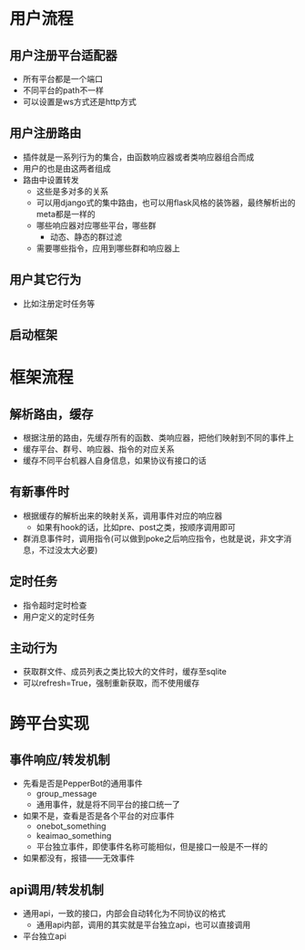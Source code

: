 # 用户流程

## 用户注册平台适配器
- 所有平台都是一个端口
- 不同平台的path不一样
- 可以设置是ws方式还是http方式

<!-- ## 用户注册插件
- 插件，同时修改配置
  - 比如日志
  - 配置项是可选的，如果不传，采用默认值
  - 插件配置都继承ConfigBase，register_plugin()的第二个参数，config的类型就是这个
- 内置插件
  - 内置插件，名义上叫插件，其实是框架的一部分，之所以也称为插件，因为他们相对于最核心的接受和返回消息来说，确实算是额外功能；
  - 并且这些功能，希望可以被配置；
  - 另外，把这些相对不那么核心的功能独立出来，目录结构会更清晰
  - 内建插件的对象是要可以导出的，比如logger，scheduler，所以不提供register，因为框架内部要使用，放在用户侧注册，会导致冲突
  - 要修改配置的话，用update，不用再手动register，因为框架本身已经在使用了，所以只提供和普通插件一样的update接口用于修改配置 -->

## 用户注册路由
- 插件就是一系列行为的集合，由函数响应器或者类响应器组合而成
- 用户的也是由这两者组成
- 路由中设置转发
  - 这些是多对多的关系
  - 可以用django式的集中路由，也可以用flask风格的装饰器，最终解析出的meta都是一样的
  - 哪些响应器对应哪些平台，哪些群
    - 动态、静态的群过滤
  - 需要哪些指令，应用到哪些群和响应器上

## 用户其它行为
- 比如注册定时任务等

## 启动框架

# 框架流程

## 解析路由，缓存
- 根据注册的路由，先缓存所有的函数、类响应器，把他们映射到不同的事件上
- 缓存平台、群号、响应器、指令的对应关系
- 缓存不同平台机器人自身信息，如果协议有接口的话

## 有新事件时
- 根据缓存的解析出来的映射关系，调用事件对应的响应器
  - 如果有hook的话，比如pre、post之类，按顺序调用即可
- 群消息事件时，调用指令(可以做到poke之后响应指令，也就是说，非文字消息，不过没太大必要)

## 定时任务
- 指令超时定时检查
- 用户定义的定时任务

## 主动行为
- 获取群文件、成员列表之类比较大的文件时，缓存至sqlite
- 可以refresh=True，强制重新获取，而不使用缓存

# 跨平台实现

## 事件响应/转发机制
- 先看是否是PepperBot的通用事件
  - group_message
  - 通用事件，就是将不同平台的接口统一了
- 如果不是，查看是否是各个平台的对应事件
  - onebot_something
  - keaimao_something
  - 平台独立事件，即使事件名称可能相似，但是接口一般是不一样的
- 如果都没有，报错——无效事件

## api调用/转发机制
- 通用api，一致的接口，内部会自动转化为不同协议的格式
  - 通用api内部，调用的其实就是平台独立api，也可以直接调用
- 平台独立api